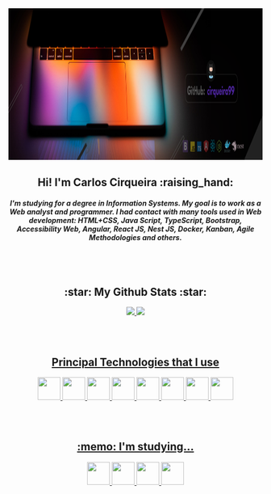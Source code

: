 <div align="center">
  <img src="./cirqueira99.png" width="1500" height="300"></img>
</div>

<div align="center">
  <h2>Hi! I'm Carlos Cirqueira :raising_hand:</h2>
  <h5>
  I'm studying for a degree in Information Systems. My goal is to work as a Web analyst and programmer. I had contact with many tools used in Web development: HTML+CSS, Java Script, TypeScript, Bootstrap, Accessibility Web, Angular, React JS, Nest JS, Docker, Kanban, Agile Methodologies and others.
  </h5>
</div>

<br><br>

<div align="center">
<h2>:star: My Github Stats :star:</h2>
<a href="https://github.com/cirqueira99">
<img height="180em" src="https://github-readme-stats.vercel.app/api/top-langs/?username=cirqueira99&layout=compact&langs_count=7&theme=dracula"/>
<img height="180em" src="https://github-readme-stats.vercel.app/api?username=cirqueira99&show_icons=true&theme=dracula&include_all_commits=true&count_private=true"/>
</div>

<br><br>

<div align="center">
  <h2>Principal Technologies that I use</h2>
  <img width="45" height="45" src="https://cdn.jsdelivr.net/gh/devicons/devicon/icons/html5/html5-original-wordmark.svg" />
  <img width="45" height="45" src="https://cdn.jsdelivr.net/gh/devicons/devicon/icons/css3/css3-plain-wordmark.svg" />    
  <img width="45" height="45" src="https://cdn.jsdelivr.net/gh/devicons/devicon/icons/bootstrap/bootstrap-original-wordmark.svg" />
  <img width="45" height="45" src="https://cdn.jsdelivr.net/gh/devicons/devicon/icons/figma/figma-original.svg" />
  <img width="45" height="45" src="https://cdn.jsdelivr.net/gh/devicons/devicon/icons/javascript/javascript-original.svg" />
  <img width="45" height="45" src="https://cdn.jsdelivr.net/gh/devicons/devicon/icons/typescript/typescript-original.svg" />
  <img width="45" height="45" src="https://cdn.jsdelivr.net/gh/devicons/devicon/icons/nodejs/nodejs-original-wordmark.svg" />
  <img width="45" height="45"src="https://cdn.jsdelivr.net/gh/devicons/devicon/icons/github/github-original-wordmark.svg" />
</div>

<br><br>

<div align="center">
  <h2>:memo: I'm studying...</h2>
  <img width="45" height="45" src="https://cdn.jsdelivr.net/gh/devicons/devicon/icons/angularjs/angularjs-original.svg" /> 
  <img width="45" height="45" src="https://cdn.jsdelivr.net/gh/devicons/devicon/icons/react/react-original-wordmark.svg" />   
  <img width="45" height="45" src="https://cdn.jsdelivr.net/gh/devicons/devicon/icons/nestjs/nestjs-plain-wordmark.svg" />
  <img width="45" height="45" src="https://cdn.jsdelivr.net/gh/devicons/devicon/icons/docker/docker-original-wordmark.svg" />
</div>

<br><br>


<div align="center">
</div>
